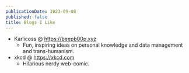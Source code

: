 ```yaml
---
publicationDate: 2023-09-08
published: false
title: Blogs I Like
---
```


* Karlicoss @ <https://beepb00p.xyz>
  * Fun, inspiring ideas on personal knowledge and data management and trans-humanism.
* xkcd @ <https://xkcd.com>
  * Hilarious nerdy web-comic.